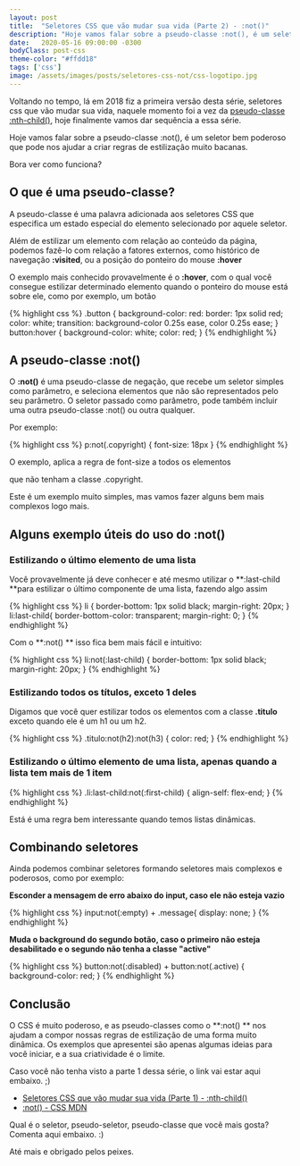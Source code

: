 ```yaml
---
layout: post
title:  "Seletores CSS que vão mudar sua vida (Parte 2) - :not()"
description: "Hoje vamos falar sobre a pseudo-classe :not(), é um seletor muito poderoso que pode nos ajudar a criar regras de estilização muito bacanas."
date:   2020-05-16 09:00:00 -0300
bodyClass: post-css
theme-color: "#ffdd18"
tags: ['css']
image: /assets/images/posts/seletores-css-not/css-logotipo.jpg
---
```



Voltando no tempo, lá em 2018 fiz a primeira versão desta série, seletores css que vão mudar sua vida, naquele momento foi a vez da [pseudo-classe :nth-child()](https://evertonstrack.com.br/blog/seletores-css-nth-child/), hoje finalmente vamos dar sequência a essa série.

Hoje vamos falar sobre a pseudo-classe :not(), é um seletor bem poderoso que pode nos ajudar a criar regras de estilização muito bacanas.

Bora ver como funciona?


## O que é uma pseudo-classe?

A pseudo-classe é uma palavra adicionada aos seletores CSS que especifica um estado especial do elemento selecionado por aquele seletor.

Além de estilizar um elemento  com relação ao conteúdo da página, podemos fazê-lo com relação a fatores externos, como histórico de navegação **:visited**, ou a posição do ponteiro do mouse **:hover**

O exemplo mais conhecido provavelmente é o **:hover**, com o qual você consegue estilizar determinado elemento quando o ponteiro do mouse está sobre ele, como por exemplo, um botão


{% highlight css %}
.button {
  background-color: red:
  border: 1px solid red;
  color: white;
  transition: background-color 0.25s ease, color  0.25s ease;
}
button:hover {
  background-color: white;
  color: red;
}
{% endhighlight %}



## A pseudo-classe :not()

O **:not()** é uma pseudo-classe de negação, que recebe um seletor simples como parâmetro, e seleciona elementos que não são representados pelo seu parâmetro. O seletor passado como parâmetro, pode também incluir uma outra pseudo-classe :not() ou outra qualquer.

Por exemplo:


{% highlight css %}
p:not(.copyright) {
  font-size: 18px
}
{% endhighlight %}


O exemplo, aplica a regra de font-size a todos os elementos **<p>** que não tenham a classe .copyright.

Este é um exemplo muito simples, mas vamos fazer alguns bem mais complexos logo mais.


## Alguns exemplo úteis do uso do :not()


### Estilizando o último elemento de uma lista

Você provavelmente já deve conhecer e até mesmo utilizar o **:last-child **para estilizar o último componente de uma lista, fazendo algo assim


{% highlight css %}
li {
  border-bottom: 1px solid black;
  margin-right: 20px;
}
li:last-child{
  border-bottom-color: transparent;
  margin-right: 0;
}
{% endhighlight %}


Com o **:not() ** isso fica bem mais fácil e intuitivo:


{% highlight css %}
li:not(:last-child) {
  border-bottom: 1px solid black;
  margin-right: 20px;
}
{% endhighlight %}



### Estilizando todos os títulos, exceto 1 deles


Digamos que você quer estilizar todos os elementos com a classe **.titulo** exceto quando ele é um h1 ou um h2.



{% highlight css %}
.titulo:not(h2):not(h3) {
  color: red;
}
{% endhighlight %}


### Estilizando o último elemento de uma lista, apenas quando a lista tem mais de 1 item


{% highlight css %}
.li:last-child:not(:first-child) {
  align-self: flex-end;
}
{% endhighlight %}


Está é uma regra bem interessante quando temos listas dinâmicas.


## Combinando seletores

Ainda podemos combinar seletores formando seletores mais complexos e poderosos, como por exemplo:

**Esconder a mensagem de erro abaixo do input, caso ele não esteja vazio**

{% highlight css %}
input:not(:empty) + .message{
  display: none;
}
{% endhighlight %}

**Muda o background do segundo botão, caso o primeiro não esteja desabilitado e o segundo não tenha a classe "active"**

{% highlight css %}
button:not(:disabled) + button:not(.active) {
  background-color: red;
}
{% endhighlight %}

## Conclusão

O CSS é muito poderoso, e as pseudo-classes como o **:not() ** nos ajudam a compor nossas regras de estilização de uma forma muito dinâmica. Os exemplos que apresentei são apenas algumas ideias para você iniciar, e a sua criatividade é o limite.

Caso você não tenha visto a parte 1 dessa série, o link vai estar aqui embaixo. ;)



- [Seletores CSS que vão mudar sua vida (Parte 1) - :nth-child()](https://evertonstrack.com.br/blog/seletores-css-nth-child/)
- [:not() - CSS MDN](https://developer.mozilla.org/pt-BR/docs/Web/CSS/:not)

Qual é o seletor, pseudo-seletor, pseudo-classe que você mais gosta? Comenta aqui embaixo. :)

Até mais e obrigado pelos peixes.
